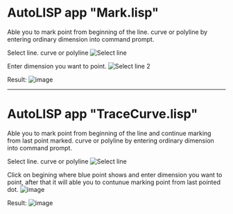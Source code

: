 <h1><b>AutoLISP app "Mark.lisp" </b></h1>  

Able you to mark point from beginning of the line. curve or polyline by entering ordinary dimension into command prompt.

Select line. curve or polyline
![Select line](https://github.com/user-attachments/assets/c1264d47-c84d-40b1-aa9c-4186e18dc4ed)

Enter dimension you want to point.
![Select line 2](https://github.com/user-attachments/assets/20370276-fd0a-4e00-bee9-e63bd76fa29c)

Result:
![image](https://github.com/user-attachments/assets/76646c06-6732-4f53-acba-a95f60aa5836)


_____________________________________________________________________________________________________


<h1><b>AutoLISP app "TraceCurve.lisp" </b></h1>  

Able you to mark point from beginning of the line and continue marking from last point marked. curve or polyline by entering ordinary dimension into command prompt.

Select line. curve or polyline
![Select line](https://github.com/user-attachments/assets/c1264d47-c84d-40b1-aa9c-4186e18dc4ed)

Click on begining where blue point shows and enter dimension you want to point, after that it will able you to contunue marking point from last pointed dot.
![image](https://github.com/user-attachments/assets/91972256-d40f-450c-afa8-0225188764c0)

Result:
![image](https://github.com/user-attachments/assets/4f216e3a-581a-4fe6-be0a-dca4b634764a)
